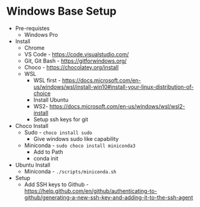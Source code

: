 # Windows Base Setup

* Pre-requistes
  * Windows Pro
* Install
  * Chrome
  * VS Code - https://code.visualstudio.com/
  * Git, Git Bash - https://gitforwindows.org/
  * Choco - https://chocolatey.org/install
  * WSL
    * WSL first - https://docs.microsoft.com/en-us/windows/wsl/install-win10#install-your-linux-distribution-of-choice
    * Install Ubuntu
    * WS2- https://docs.microsoft.com/en-us/windows/wsl/wsl2-install
    * Setup ssh keys for git 
* Choco Install
  * Sudo - `choco install sudo` 
    * Give windows sudo like capability
  * Miniconda - `sudo choco install miniconda3`
    * Add to Path 
    * conda init
* Ubuntu Install
  * Miniconda - `./scripts/miniconda.sh`
* Setup
  * Add SSH keys to Github - https://help.github.com/en/github/authenticating-to-github/generating-a-new-ssh-key-and-adding-it-to-the-ssh-agent